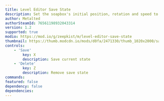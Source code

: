 ```yaml
---
title: Level Editor Save State
description: Set the soapbox's initial position, rotation and speed to a previously saved state.
author: Metalted
authorSteamId: 76561198932043314
version: 1.2
supported: true
modio: https://mod.io/g/zeepkist/m/level-editor-save-state
thumbnail: https://thumb.modcdn.io/mods/d0fa/2471330/thumb_1020x2000/savestatelogo.png
controls:
	- 'Save'
		key: X
		description: Save current state
	- 'Delete'
		key: Z
		description: Remove save state
commands:
featured: false
dependency: false
dependencies:
---
```

